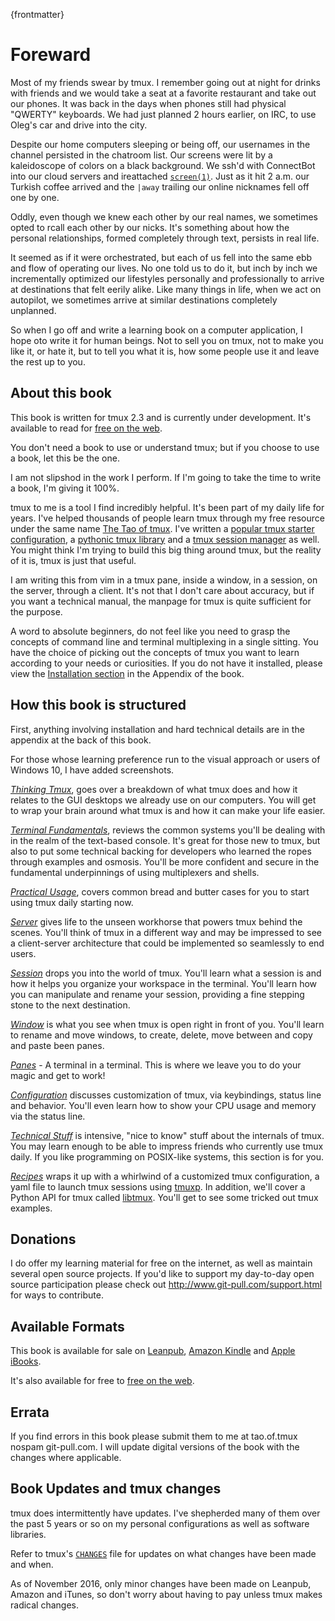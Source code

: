  
{frontmatter}

# Foreward 

Most of my friends swear by tmux. I remember going out at night
for drinks with friends and we would take a seat at a favorite restaurant and 
take out our phones. It was back in the days when phones still had
physical "QWERTY" keyboards.  We had just planned 2 hours earlier, on IRC, to use
Oleg's car and drive into the city.

Despite our home computers sleeping or being off, our usernames in the channel
persisted in the chatroom list. Our screens were lit by a kaleidoscope of colors
on a black background. We ssh'd with ConnectBot into our cloud servers and
ireattached [`screen(1)`](https://en.wikipedia.org/wiki/GNU_Screen). Just as it
hit 2 a.m. our Turkish coffee arrived and the `|away` trailing our online nicknames
fell off one by one.

Oddly, even though we knew each other by our real names, we sometimes opted to
rcall each other by our nicks. It's something about how the personal
relationships, formed completely through text, persists in real life.

It seemed as if it were orchestrated, but each of us fell into the same ebb and
flow of operating our lives. No one told us to do it, but inch by inch we
incrementally optimized our lifestyles personally and professionally to arrive
at destinations that felt eerily alike.  Like many things in life, when we act on 
autopilot, we sometimes arrive at similar destinations completely unplanned.

So when I go off and write a learning book on a computer application, I hope
oto write it for human beings. Not to sell you on tmux, not to make you like
it, or hate it, but to tell you what it is, how some people use it and leave 
the rest up to you.

## About this book

This book is written for tmux 2.3 and is currently under development. It's available to read for
[free on the web](https://leanpub.com/the-tao-of-tmux/read).

You don't need a book to use or understand tmux; but if you choose to use a book, let
this be the one.

I am not slipshod in the work I perform.  If I'm going to take the time to write a book, 
I'm giving it 100%.

tmux to me is a tool I find incredibly helpful. It's been part of my daily life for years.
I've helped thousands of people learn tmux through my free resource under the same name
[The Tao of tmux](https://tmuxp.readthedocs.io/en/latest/about_tmux.html). I've
written a [popular tmux starter configuration](https://github.com/tony/tmux-config),
a [pythonic tmux library](https://github.com/tony/libtmux) and a
[tmux session manager](https://github.com/tony/tmuxp) as well. You might think I'm trying
to build this big thing around tmux, but the reality of it is, tmux is just that useful.

I am writing this from vim in a tmux pane, inside a window, in a session, on
the server, through a client.  It's not that I don't care about accuracy, but
if you want a technical manual, the manpage for tmux is quite sufficient for 
the purpose.

A word to absolute beginners, do not feel like you need to grasp the concepts
of command line and terminal multiplexing in a single sitting. You have the
choice of picking out the concepts of tmux you want to learn according to your
needs or curiosities. If you do not have it installed, please view the
[Installation section](#appendix-installation) in the Appendix of the book.

## How this book is structured

First, anything involving installation and hard technical details are in the
appendix at the back of this book. 

For those whose learning preference run to the visual approach or users of Windows 10, 
I have added screenshots.

[*Thinking Tmux*](#thinking-tmux), goes over a breakdown of what
tmux does and how it relates to the GUI desktops we already use on our
computers.  You will get to wrap your brain around what tmux is and how it can
make your life easier.

[*Terminal Fundamentals*](#terminal-fundamentals), reviews the common
systems you'll be dealing with in the realm of the text-based console. It's
great for those new to tmux, but also to put some technical backing for
developers who learned the ropes through examples and osmosis. You'll be more
confident and secure in the fundamental underpinnings of using multiplexers
and shells.

[*Practical Usage*](#practical-usage), covers common bread and
butter cases for you to start using tmux daily starting now.

[*Server*](#server) gives life to the unseen workhorse that powers tmux behind
the scenes. You'll think of tmux in a different way and may be impressed to see
a client-server architecture that could be implemented so seamlessly to end users.

[*Session*](#sessions) drops you into the world of tmux.  You'll learn what a session 
is and how it helps you organize your workspace in the terminal. You'll learn how you 
can manipulate and rename your session, providing a fine stepping stone to the next destination.

[*Window*](#windows) is what you see when tmux is open right in front
of you. You'll learn to rename and move windows, to create, delete, move between
and copy and paste been panes.

[*Panes*](#panes) - A terminal in a terminal. This is where we leave you to
do your magic and get to work!

[*Configuration*](#config) discusses customization of tmux, via keybindings,
status line and behavior. You'll even learn how to show your CPU usage and
memory via the status line.

[*Technical Stuff*](#technical-stuff) is intensive, "nice to know"
stuff about the internals of tmux. You may learn enough to be able to 
impress friends who currently use tmux daily. If you like programming on
POSIX-like systems, this section is for you.

[*Recipes*](#recipes) wraps it up with a whirlwind of a customized tmux
configuration, a yaml file to launch tmux sessions using
[tmuxp](https://github.com/tony/tmuxp). In addition, we'll cover a Python API
for tmux called [libtmux](https://github.com/tony/libtmux). You'll get to see
some tricked out tmux examples.

## Donations

I do offer my learning material for free on the internet, as well as maintain
several open source projects. If you'd like to support my day-to-day open
source participation please check out <http://www.git-pull.com/support.html>
for ways to contribute.

## Available Formats

This book is available for sale on [Leanpub](https://leanpub.com/the-tao-of-tmux), [Amazon Kindle](https://www.amazon.com/gp/product/B01MG342KU/ref=as_li_tl?ie=UTF8&camp=1789&creative=9325&creativeASIN=B01MG342KU&linkCode=as2&tag=gitpull-20&linkId=e6d3f08ad92bfea1cf62d735b6a90bdf) and [Apple iBooks](https://geo.itunes.apple.com/us/book/the-tao-of-tmux/id1168912720?mt=11&at=1001lrwP).

It's also available for free to [free on the web](https://leanpub.com/the-tao-of-tmux/read).

## Errata

If you find errors in this book please submit them to me at tao.of.tmux <AT>
nospam git-pull.com. I will update digital versions of the book with the 
changes where applicable.

## Book Updates and tmux changes

tmux does intermittently have updates. I've shepherded many of them over
the past 5 years or so on my personal configurations as well as software
libraries.

Refer to tmux's [`CHANGES`](https://github.com/tmux/tmux/blob/master/CHANGES)
file for updates on what changes have been  made and when.

As of November 2016, only minor changes have been made on Leanpub, Amazon and iTunes, 
so don't worry about having to pay unless tmux makes radical changes.
